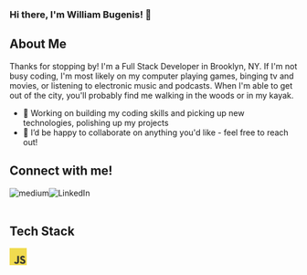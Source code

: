 ### Hi there, I'm William Bugenis! 👋

## About Me
Thanks for stopping by! I'm a Full Stack Developer in Brooklyn, NY.
If I'm not busy coding, I'm most likely on my computer playing games, binging tv and movies, or listening to electronic music and podcasts.
When I'm able to get out of the city, you'll probably find me walking in the woods or in my kayak.

- 🌱 Working on building my coding skills and picking up new technologies, polishing up my projects
- 👯 I’d be happy to collaborate on anything you'd like - feel free to reach out!

## Connect with me!
[<img align="left" alt="medium" src="https://img.shields.io/badge/medium-%2312100E.svg?&style=for-the-badge&logo=medium&logoColor=white" />][blog]
[<img align="left" alt="LinkedIn" src="https://img.shields.io/badge/linkedin-%230077B5.svg?&style=for-the-badge&logo=linkedin&logoColor=white" />][linkedin]
<br />
<br />

## Tech Stack
<img align="left" alt="JavaScript" width="30px" src="https://raw.githubusercontent.com/github/explore/80688e429a7d4ef2fca1e82350fe8e3517d3494d/topics/javascript/javascript.png" onclick=""/>

                                    
[blog]:https://wbugenis.medium.com/
[linkedin]:https://www.linkedin.com/in/william-bugenis/
